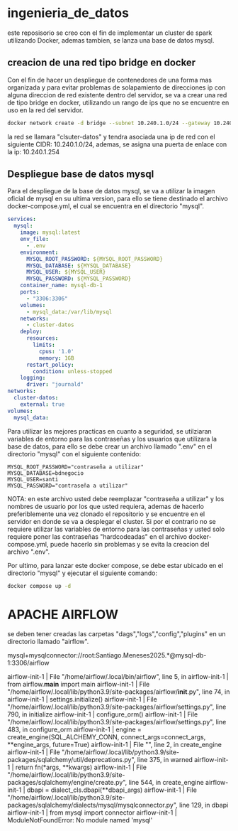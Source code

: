 # ingenieria_de_datos


este reposisorio se creo con el fin de implementar un cluster de spark utilizando Docker, ademas tambien, se lanza una base de datos mysql.

## creacion de una red tipo bridge en docker


Con el fin de hacer un despliegue de contenedores de una forma mas organizada y para evitar problemas de solapamiento de direcciones ip con alguna direccion de red existente dentro del servidor, se va a crear una red de tipo bridge en docker, utilizando un rango de ips que no se encuentre en uso en la red del servidor.

```bash
docker network create -d bridge --subnet 10.240.1.0/24 --gateway 10.240.1.254 cluster-datos
```

la red se llamara "clsuter-datos" y tendra asociada una ip de red con el siguiente CIDR: 10.240.1.0/24, ademas, se asigna una puerta de enlace con la ip: 10.240.1.254

## Despliegue base de datos mysql

Para el despliegue de la base de datos mysql, se va a utilizar la imagen oficial de mysql en su ultima version, para ello se tiene destinado el archivo docker-compose.yml, el cual se encuentra en el directorio "mysql".

```yaml
services:
  mysql:
    image: mysql:latest
    env_file:
      - .env
    environment:
      MYSQL_ROOT_PASSWORD: ${MYSQL_ROOT_PASSWORD}
      MYSQL_DATABASE: ${MYSQL_DATABASE}
      MYSQL_USER: ${MYSQL_USER}
      MYSQL_PASSWORD: ${MYSQL_PASSWORD}
    container_name: mysql-db-1
    ports:
      - "3306:3306"
    volumes:
      - mysql_data:/var/lib/mysql
    networks:
      - cluster-datos
    deploy:
      resources:
        limits:
          cpus: '1.0'
          memory: 1GB
      restart_policy:
        condition: unless-stopped
    logging:
      driver: "journald"
networks:
  cluster-datos:
    external: true
volumes:
  mysql_data:
```

Para utilizar las mejores practicas en cuanto a seguridad, se utilziaran variables de entorno para las contraseñas y los usuarios que utilizara la base de datos, para ello se debe crear un archivo llamado ".env" en el directorio "mysql" con el siguiente contenido:

```text
MYSQL_ROOT_PASSWORD="contraseña a utilizar"
MYSQL_DATABASE=bdnegocio
MYSQL_USER=santi
MYSQL_PASSWORD="contraseña a utilizar"
```

NOTA: en este archivo usted debe reemplazar "contraseña a utilizar" y los nombres de usuario por los que usted requiera, ademas de hacerlo preferiblemente una vez clonado el repositorio y se encuentre en el servidor en donde se va a desplegar el cluster. Si por el contrario no se requiere utilizar las variables de entorno para las contraseñas y usted solo requiere poner las contraseñas "hardcodeadas" en el archivo docker-compose.yml, puede hacerlo sin problemas y se evita la creacion del archivo ".env".


Por ultimo, para lanzar este docker compose, se debe estar ubicado en el directorio "mysql" y ejecutar el siguiente comando:

```bash
docker compose up -d
```

# APACHE AIRFLOW

se deben tener creadas las carpetas "dags","logs","config","plugins" en un directorio llamado "airflow".

mysql+mysqlconnector://root:Santiago.Meneses2025.*@mysql-db-1:3306/airflow

airflow-init-1     |   File "/home/airflow/.local/bin/airflow", line 5, in <module>
airflow-init-1     |     from airflow.__main__ import main
airflow-init-1     |   File "/home/airflow/.local/lib/python3.9/site-packages/airflow/__init__.py", line 74, in <module>
airflow-init-1     |     settings.initialize()
airflow-init-1     |   File "/home/airflow/.local/lib/python3.9/site-packages/airflow/settings.py", line 790, in initialize
airflow-init-1     |     configure_orm()
airflow-init-1     |   File "/home/airflow/.local/lib/python3.9/site-packages/airflow/settings.py", line 483, in configure_orm
airflow-init-1     |     engine = create_engine(SQL_ALCHEMY_CONN, connect_args=connect_args, **engine_args, future=True)
airflow-init-1     |   File "<string>", line 2, in create_engine
airflow-init-1     |   File "/home/airflow/.local/lib/python3.9/site-packages/sqlalchemy/util/deprecations.py", line 375, in warned
airflow-init-1     |     return fn(*args, **kwargs)
airflow-init-1     |   File "/home/airflow/.local/lib/python3.9/site-packages/sqlalchemy/engine/create.py", line 544, in create_engine
airflow-init-1     |     dbapi = dialect_cls.dbapi(**dbapi_args)
airflow-init-1     |   File "/home/airflow/.local/lib/python3.9/site-packages/sqlalchemy/dialects/mysql/mysqlconnector.py", line 129, in dbapi
airflow-init-1     |     from mysql import connector
airflow-init-1     | ModuleNotFoundError: No module named 'mysql'